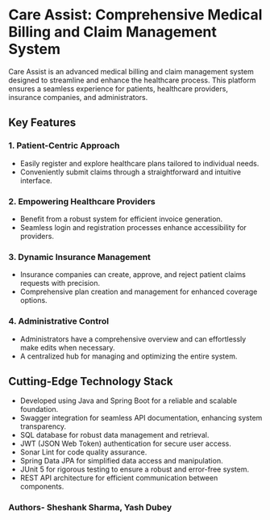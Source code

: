 # Care Assist: Comprehensive Medical Billing and Claim Management System


Care Assist is an advanced medical billing and claim management system designed to streamline and enhance the healthcare process. This platform ensures a seamless experience for patients, healthcare providers, insurance companies, and administrators.




## Key Features

### 1. Patient-Centric Approach
- Easily register and explore healthcare plans tailored to individual needs.
- Conveniently submit claims through a straightforward and intuitive interface.

### 2. Empowering Healthcare Providers
- Benefit from a robust system for efficient invoice generation.
- Seamless login and registration processes enhance accessibility for providers.

### 3. Dynamic Insurance Management
- Insurance companies can create, approve, and reject patient claims requests with precision.
- Comprehensive plan creation and management for enhanced coverage options.

### 4. Administrative Control
- Administrators have a comprehensive overview and can effortlessly make edits when necessary.
- A centralized hub for managing and optimizing the entire system.

## Cutting-Edge Technology Stack
- Developed using Java and Spring Boot for a reliable and scalable foundation.
- Swagger integration for seamless API documentation, enhancing system transparency.
- SQL database for robust data management and retrieval.
- JWT (JSON Web Token) authentication for secure user access.
- Sonar Lint for code quality assurance.
- Spring Data JPA for simplified data access and manipulation.
- JUnit 5 for rigorous testing to ensure a robust and error-free system.
- REST API architecture for efficient communication between components.

### Authors- Sheshank Sharma, Yash Dubey
